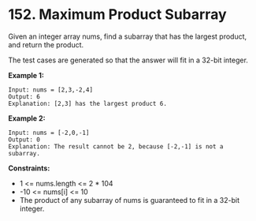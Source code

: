 # 152. Maximum Product Subarray

Given an integer array nums, find a subarray that has the largest product, and return the product.

The test cases are generated so that the answer will fit in a 32-bit integer.

 

**Example 1:**
```
Input: nums = [2,3,-2,4]
Output: 6
Explanation: [2,3] has the largest product 6.
```

**Example 2:**
```
Input: nums = [-2,0,-1]
Output: 0
Explanation: The result cannot be 2, because [-2,-1] is not a subarray.
```

**Constraints:**
- 1 <= nums.length <= 2 * 104
- -10 <= nums[i] <= 10
- The product of any subarray of nums is guaranteed to fit in a 32-bit integer.